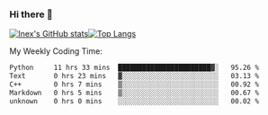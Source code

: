 ### Hi there 👋
[![lnex's GitHub stats](https://github-readme-stats.vercel.app/api?username=lnexenl&count_private=true&show_icons=true)](https://github.com/anuraghazra/github-readme-stats)[![Top Langs](https://github-readme-stats.vercel.app/api/top-langs/?username=lnexenl&layout=compact&langs_count=8&exclude_repo=32-bit-MIPS-CPU)](https://github.com/anuraghazra/github-readme-stats)

My Weekly Coding Time:
<!--START_SECTION:waka-->

```txt
Python     11 hrs 33 mins  ███████████████████████▓░   95.26 %
Text       0 hrs 23 mins   ▓░░░░░░░░░░░░░░░░░░░░░░░░   03.13 %
C++        0 hrs 7 mins    ▒░░░░░░░░░░░░░░░░░░░░░░░░   00.92 %
Markdown   0 hrs 5 mins    ▒░░░░░░░░░░░░░░░░░░░░░░░░   00.67 %
unknown    0 hrs 0 mins    ░░░░░░░░░░░░░░░░░░░░░░░░░   00.02 %
```

<!--END_SECTION:waka-->
